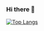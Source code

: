 ### Hi there 👋
[![Top Langs](https://github-readme-stats.vercel.app/api/top-langs/?username={DasukuXD}
)](https://github.com/anuraghazra/github-readme-stats)

<!--
**DasukuXD343/DasukuXD343** is a ✨ _special_ ✨ repository because its `README.md` (this file) appears on your GitHub profile.

Here are some ideas to get you started:

- 🔭 I’m currently working on ...
- 🌱 I’m currently learning ...
- 👯 I’m looking to collaborate on ...
- 🤔 I’m looking for help with ...
- 💬 Ask me about ...
- 📫 How to reach me: ...
- 😄 Pronouns: ...
- ⚡ Fun fact: ...
-->
